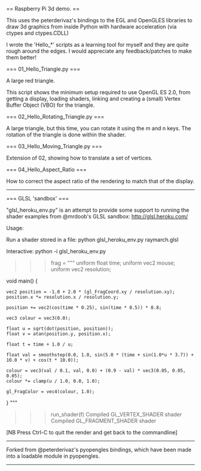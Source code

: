 == Raspberry Pi 3d demo. ==

This uses the peterderivaz's bindings to the EGL and OpenGLES libraries to draw 3d graphics from inside Python with hardware acceleration (via ctypes and ctypes.CDLL)

I wrote the 'Hello_*' scripts as a learning tool for myself and they are quite rough around the edges. I would appreciate any feedback/patches to make them better!

=== 01_Hello_Triangle.py ===

A large red triangle.

This script shows the minimum setup required to use OpenGL ES 2.0, from getting a display, loading shaders, linking and creating a (small) Vertex Buffer Object (VBO) for the triangle.

=== 02_Hello_Rotating_Triangle.py ===

A large triangle, but this time, you can rotate it using the m and n keys. The rotation of the triangle is done within the shader.

=== 03_Hello_Moving_Triangle.py ===

Extension of 02, showing how to translate a set of vertices. 

=== 04_Hello_Aspect_Ratio ===

How to correct the aspect ratio of the rendering to match that of the display.

-------------------------------

=== GLSL 'sandbox' ===

"glsl_heroku_env.py" is an attempt to provide some support to running the shader examples from @mrdoob's GLSL sandbox: http://glsl.heroku.com/

Usage:

Run a shader stored in a file:
python glsl_heroku_env.py raymarch.glsl

Interactive:
python -i glsl_heroku_env.py

>>> frag = """
uniform float time;
uniform vec2 mouse;
uniform vec2 resolution;

void main()
{

	vec2 position = -1.0 + 2.0 * (gl_FragCoord.xy / resolution.xy);
	position.x *= resolution.x / resolution.y;
	
	position += vec2(cos(time * 0.25), sin(time * 0.5)) * 0.8;

	vec3 colour = vec3(0.0);
	
	float u = sqrt(dot(position, position));
	float v = atan(position.y, position.x);
	
	float t = time + 1.0 / u;
	
	float val = smoothstep(0.0, 1.0, sin(5.0 * (time + sin(1.0*u * 3.7)) + 10.0 * v) + cos(t * 10.0));
	
	colour = vec3(val / 0.1, val, 0.0) + (0.9 - val) * vec3(0.05, 0.05, 0.05);
	colour *= clamp(u / 1.0, 0.0, 1.0);
	
	gl_FragColor = vec4(colour, 1.0);

}
"""
>>> run_shader(f)
Compiled GL_VERTEX_SHADER shader
Compiled GL_FRAGMENT_SHADER shader

[NB Press Ctrl-C to quit the render and get back to the commandline]


-------------------------------

Forked from @peterderivaz's pyopengles bindings, which have been made into a loadable module in pyopengles.

-------------------------------
